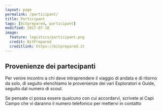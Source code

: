 ```yaml
---
layout: page
permalink: /participant/
title: Participant
tags: [bitprepared, participant]
modified: 2017-07-10
image:
  feature: logistics/participant.png 
  credit: BitPrepared
  creditlink: https://bitprepared.it
---
```

<link rel="stylesheet" href="https://unpkg.com/leaflet@1.1.0/dist/leaflet.css" integrity="sha512-wcw6ts8Anuw10Mzh9Ytw4pylW8+NAD4ch3lqm9lzAsTxg0GFeJgoAtxuCLREZSC5lUXdVyo/7yfsqFjQ4S+aKw==" crossorigin=""/>

<script src="https://unpkg.com/leaflet@1.1.0/dist/leaflet.js" integrity="sha512-mNqn2Wg7tSToJhvHcqfzLMU6J4mkOImSPTxVZAdo+lcPlk+GhZmYgACEe0x35K7YzW1zJ7XyJV/TT1MrdXvMcA==" crossorigin=""></script>

<h2>Provenienze dei partecipanti</h2>

<p>Per venire incontro a chi deve intraprendere il viaggio di andata e di ritorno da solo, 
di seguito elenchiamo le provenienze dei vari Esploratori e Guide, seguito dal numero di scout.
</p>

<p>Se pensate ci possa essere qualcuno con cui accordarvi, scrivete ai Capi Campo che vi daranno il numero telefonico per mettervi in contatto
</p>

<div id='map'></div>

<br/>
<!--
<table>
<tr><th>Consulta questa pagina di tanto in tanto per avere aggiornamenti!!</th></tr>
<tr><th>Citta</th><th>Provincia</th></tr>
  <tr><td>Pontecchio Polesine</td><td>Rovigo</td></tr>
  <tr><td>Roma</td><td>	Roma</td></tr>
  <tr><td>Roma</td><td>	Roma</td></tr>
  <tr><td>Biella</td><td>	Biella</td></tr>
  <tr><td>Pesaro</td><td>	Pesaro-Urbino</td></tr>
  <tr><td>Pesaro</td><td>	Pesaro-Urbino</td></tr>
  <tr><td>Roma</td><td>	Roma</td></tr>
  <tr><td>Padova</td><td>	Padova</td></tr>
  <tr><td>Gardone Val Trompia	</td><td> Brescia</td></tr>
  <tr><td>San Mauro in Valle</td><td>Forlì-Cesena</td></tr>
  <tr><td>Fellegara</td><td>	Reggio Emilia</td></tr>
  <tr><td>Bussolengo</td><td>	Verona</td></tr>
  <tr><td>Conselve</td><td>	Padova</td></tr>
  <tr><td>San Vito al Tagliamente</td><td>	Pordenone</td></tr>
  <tr><td>Castel Maggiore</td><td>	Bologna</td></tr>
  <tr><td>Latina</td><td>	Latina</td></tr>
  <tr><td>Dusino San Michele</td><td> Asti</td></tr>
  <tr><td>Pistoia</td><td>	Pistoia</td></tr>
  <tr><td>Bari</td><td>	Bari</td></tr>
  <tr><td>Padova</td><td>	Padova</td></tr>
  <tr><td>Pieve di Cento</td><td>	Bologna</td></tr>
  <tr><td>Pieve di Cento</td><td>	Bologna</td></tr>
  <tr><td>Vedano al Lambro</td><td>	Monza-Brianza</td></tr>
  <tr><td>Quinto di Treviso</td><td>	Treviso</td></tr>
  <tr><td>Castelmassa</td><td>	Rovigo</td></tr>
  <tr><td>Latina</td><td>	Latina</td></tr>
  <tr><td>Milano</td><td>	Milano</td></tr>
  <tr><td>Spoltore</td><td>	Pescara</td></tr>
</table>
-->

<script>
	var map = L.map('map').setView([44, 12], 6);
  map.locate({setView: true, maxZoom: 6});

	L.tileLayer('http://{s}.tile.osm.org/{z}/{x}/{y}.png', {
		attribution: '&copy; <a href="http://osm.org/copyright">OpenStreetMap</a> contributors'
	}).addTo(map);

  function onLocationFound(e) {
    var radius = e.accuracy / 2;

    L.marker(e.latlng).addTo(map)
     .bindPopup("You are within " + radius + " meters from this point").openPopup();

    L.circle(e.latlng, radius).addTo(map);
  }

  map.on('locationfound', onLocationFound);

  L.marker([45.3251557, 8.4227666]).bindPopup("SOFIA").addTo(map);
  L.marker([45.735097, 11.391791]).bindPopup("SOFIA").addTo(map);
  L.marker([45.5501229, 12.0720877]).bindPopup("LETIZIA").addTo(map);
  L.marker([45.9308608, 12.4235873]).bindPopup("SARA").addTo(map);
  L.marker([43.867643, 10.3397]).bindPopup("ELENA").addTo(map);
  L.marker([45.6701431, 9.9635127]).bindPopup("GIADA").addTo(map);
  L.marker([45.4371908, 12.3345898]).bindPopup("EMMA").addTo(map);
  L.marker([44.5630515, 11.271693]).bindPopup("MILENA").addTo(map);
  L.marker([44.6458885, 10.9255707]).bindPopup("ALICE").addTo(map);
  L.marker([45.2417684, 11.7508534]).bindPopup("GRETA").addTo(map);
  L.marker([44.5993449, 10.6878385]).bindPopup("SOFIA").addTo(map);
  L.marker([44.5993449, 10.6878385]).bindPopup("ALICE").addTo(map);
  L.marker([40.312527, 18.200425]).bindPopup("CHIARA").addTo(map);
  L.marker([43.7148603, 13.217754]).bindPopup("FRANCESCA").addTo(map);
  L.marker([43.1607424, 10.6110056]).bindPopup("CINZIA").addTo(map);
  L.marker([40.886431, 17.165495]).bindPopup("MARIA GIOVANNA").addTo(map);
  L.marker([44.4936714, 11.3430347]).bindPopup("ZOE").addTo(map);
  L.marker([45.6140864, 11.6693937]).bindPopup("IKRAM").addTo(map);
  L.marker([43.1119613, 12.3890104]).bindPopup("GIULIA LUNA").addTo(map);
  L.marker([44.8866561, 10.8582083]).bindPopup("MARTINA").addTo(map);
  L.marker([42.420643, 14.28701]).bindPopup("RAIMONDO ALESSANDRO").addTo(map);
  L.marker([45.0697151, 7.5176764]).bindPopup("LUCA").addTo(map);
  L.marker([45.296592, 11.995113]).bindPopup("DAVIDE").addTo(map);
  L.marker([44.3535145, 11.7141233]).bindPopup("LEO").addTo(map);
  L.marker([44.4161414, 12.2017617]).bindPopup("SIMONE").addTo(map);
  L.marker([43.562561, 13.25007]).bindPopup("PIETRO").addTo(map);
  L.marker([44.9129225, 8.615321]).bindPopup("ALESSANDRO").addTo(map);
  L.marker([41.4672589, 12.9035737]).bindPopup("SIMONE").addTo(map);
  L.marker([45.192498, 11.3111274]).bindPopup("LUCA").addTo(map);
  L.marker([45.192498, 11.3111274]).bindPopup("DIEGO").addTo(map);
  L.marker([44.4161414, 12.2017617]).bindPopup("MARCO").addTo(map);
  L.marker([45.9562503, 12.6597197]).bindPopup("FEDERICO").addTo(map);
  L.marker([41.894802, 12.4853384]).bindPopup("ANDREA").addTo(map);
  L.marker([44.7835699, 10.8854523]).bindPopup("SIMONE").addTo(map);
  L.marker([44.7835699, 10.8854523]).bindPopup("LORENZO").addTo(map);
  L.marker([41.894802, 12.4853384]).bindPopup("EDOARDO MARIA").addTo(map);

</script>
